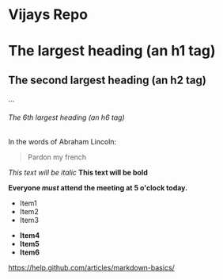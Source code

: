 # Vijays Repo

# The largest heading (an h1 tag)
## The second largest heading (an h2 tag)
…
###### The 6th largest heading (an h6 tag)

In the words of Abraham Lincoln:
>Pardon my french

*This text will be italic*
**This text will be bold**

**Everyone _must_ attend the meeting at 5 o'clock today.**

* Item1
* Item2
* Item3

- **Item4**
- **Item5**
- **Item6**

https://help.github.com/articles/markdown-basics/
